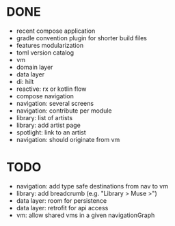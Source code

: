 # DONE

* recent compose application
* gradle convention plugin for shorter build files
* features modularization
* toml version catalog
* vm
* domain layer
* data layer
* di: hilt
* reactive: rx or kotlin flow
* compose navigation
* navigation: several screens
* navigation: contribute per module
* library: list of artists
* library: add artist page
* spotlight: link to an artist
* navigation: should originate from vm

# TODO

* navigation: add type safe destinations from nav to vm
* library: add breadcrumb (e.g. "Library > Muse >")
* data layer: room for persistence
* data layer: retrofit for api access
* vm: allow shared vms in a given navigationGraph